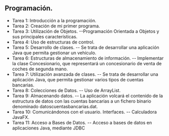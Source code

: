 ## Programación.
* Tarea 1: Introducción a la programación.
* Tarea 2: Creación de mi primer programa.
* Tarea 3: Utilización de Objetos.
--Programación Orientada a Objetos y sus principales características.
* Tarea 4: Uso de estructuras de control.
* Tarea 5: Desarrollo de clases.
-- Se trata de desarrollar una aplicación Java  que permita gestionar un vehículo.
* Tarea 6: Estructuras de almacenamiento de información.
-- Implementar la clase Concesionario, que representará un concesionario de venta de coches de segunda mano.
* Tarea 7: Utilización avanzada de clases.
-- Se trata de desarrollar una aplicación Java, que permita gestionar varios tipos de cuentas bancarias.
* Tarea 8: Colecciones de Datos.
-- Uso de ArrayList. 
* Tarea 9: Almacenando datos.
-- La aplicación volcará el contenido de la estructura de datos con las cuentas bancarias a un fichero binario denominado datoscuentasbancarias.dat.
* Tarea 10: Comunicándonos con el usuario. Interfaces.
-- Calculadora JavaFX.
* Tarea 11: Acceso a Bases de Datos.
-- Acceso a bases de datos en aplicaciones Java, mediante JDBC